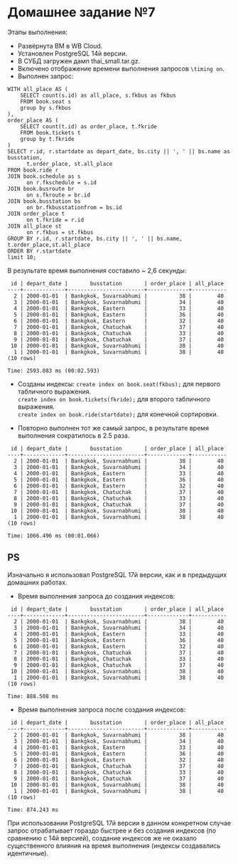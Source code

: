 # Домашнее задание №7

 Этапы выполнения:

- Развёрнута ВМ в WB Cloud.
- Установлен PostgreSQL 14й версии.
- В СУБД загружен дамп thai_small.tar.gz.
- Включено отображение времени выполнения запросов `\timing on`.
- Выполнен запрос:
```
WITH all_place AS (
    SELECT count(s.id) as all_place, s.fkbus as fkbus
    FROM book.seat s
    group by s.fkbus
),
order_place AS (
    SELECT count(t.id) as order_place, t.fkride
    FROM book.tickets t
    group by t.fkride
)
SELECT r.id, r.startdate as depart_date, bs.city || ', ' || bs.name as busstation,  
      t.order_place, st.all_place
FROM book.ride r
JOIN book.schedule as s
      on r.fkschedule = s.id
JOIN book.busroute br
      on s.fkroute = br.id
JOIN book.busstation bs
      on br.fkbusstationfrom = bs.id
JOIN order_place t
      on t.fkride = r.id
JOIN all_place st
      on r.fkbus = st.fkbus
GROUP BY r.id, r.startdate, bs.city || ', ' || bs.name, t.order_place,st.all_place
ORDER BY r.startdate
limit 10;
```
В результате время выполнения составило ~ 2,6 секунды:
```
 id | depart_date |       busstation       | order_place | all_place 
----+-------------+------------------------+-------------+-----------
  2 | 2000-01-01  | Bankgkok, Suvarnabhumi |          38 |        40
  3 | 2000-01-01  | Bankgkok, Suvarnabhumi |          34 |        40
  4 | 2000-01-01  | Bankgkok, Eastern      |          33 |        40
  5 | 2000-01-01  | Bankgkok, Eastern      |          36 |        40
  6 | 2000-01-01  | Bankgkok, Eastern      |          32 |        40
  7 | 2000-01-01  | Bankgkok, Chatuchak    |          37 |        40
  8 | 2000-01-01  | Bankgkok, Chatuchak    |          33 |        40
  9 | 2000-01-01  | Bankgkok, Chatuchak    |          37 |        40
 10 | 2000-01-01  | Bankgkok, Suvarnabhumi |          38 |        40
  1 | 2000-01-01  | Bankgkok, Suvarnabhumi |          38 |        40
(10 rows)

Time: 2593.083 ms (00:02.593)

```
- Созданы индексы:
`create index on book.seat(fkbus);` для первого табличного выражения.  
`create index on book.tickets(fkride);` для второго табличного выражения.  
`create index on book.ride(startdate);` для конечной сортировки.

- Повторно выполнен тот же самый запрос, в результате время выполнения сократилось в 2.5 раза.
```
 id | depart_date |       busstation       | order_place | all_place 
----+-------------+------------------------+-------------+-----------
  2 | 2000-01-01  | Bankgkok, Suvarnabhumi |          38 |        40
  3 | 2000-01-01  | Bankgkok, Suvarnabhumi |          34 |        40
  4 | 2000-01-01  | Bankgkok, Eastern      |          33 |        40
  5 | 2000-01-01  | Bankgkok, Eastern      |          36 |        40
  6 | 2000-01-01  | Bankgkok, Eastern      |          32 |        40
  7 | 2000-01-01  | Bankgkok, Chatuchak    |          37 |        40
  8 | 2000-01-01  | Bankgkok, Chatuchak    |          33 |        40
  9 | 2000-01-01  | Bankgkok, Chatuchak    |          37 |        40
 10 | 2000-01-01  | Bankgkok, Suvarnabhumi |          38 |        40
  1 | 2000-01-01  | Bankgkok, Suvarnabhumi |          38 |        40
(10 rows)

Time: 1066.496 ms (00:01.066)
```

## PS
Изначально я использовал PostgreSQL 17й версии, как и в предыдущих домашних работах.
- Время выполнения запроса до создания индексов:
```
 id | depart_date |       busstation       | order_place | all_place 
----+-------------+------------------------+-------------+-----------
  2 | 2000-01-01  | Bankgkok, Suvarnabhumi |          38 |        40
  3 | 2000-01-01  | Bankgkok, Suvarnabhumi |          34 |        40
  4 | 2000-01-01  | Bankgkok, Eastern      |          33 |        40
  5 | 2000-01-01  | Bankgkok, Eastern      |          36 |        40
  6 | 2000-01-01  | Bankgkok, Eastern      |          32 |        40
  7 | 2000-01-01  | Bankgkok, Chatuchak    |          37 |        40
  8 | 2000-01-01  | Bankgkok, Chatuchak    |          33 |        40
  9 | 2000-01-01  | Bankgkok, Chatuchak    |          37 |        40
 10 | 2000-01-01  | Bankgkok, Suvarnabhumi |          38 |        40
  1 | 2000-01-01  | Bankgkok, Suvarnabhumi |          38 |        40
(10 rows)

Time: 888.508 ms
```
- Время выполнения запроса после создания индексов:
```
 id | depart_date |       busstation       | order_place | all_place 
----+-------------+------------------------+-------------+-----------
  2 | 2000-01-01  | Bankgkok, Suvarnabhumi |          38 |        40
  3 | 2000-01-01  | Bankgkok, Suvarnabhumi |          34 |        40
  4 | 2000-01-01  | Bankgkok, Eastern      |          33 |        40
  5 | 2000-01-01  | Bankgkok, Eastern      |          36 |        40
  6 | 2000-01-01  | Bankgkok, Eastern      |          32 |        40
  7 | 2000-01-01  | Bankgkok, Chatuchak    |          37 |        40
  8 | 2000-01-01  | Bankgkok, Chatuchak    |          33 |        40
  9 | 2000-01-01  | Bankgkok, Chatuchak    |          37 |        40
 10 | 2000-01-01  | Bankgkok, Suvarnabhumi |          38 |        40
  1 | 2000-01-01  | Bankgkok, Suvarnabhumi |          38 |        40
(10 rows)

Time: 874.243 ms
```
При использовании PostgreSQL 17й версии в данном конкретном случае запрос отрабатывает гораздо быстрее и без создания индексов (по сравнению с 14й версией), создание индексов же не оказало существенного влияния на время выполнения (индексы создавались идентичные).
